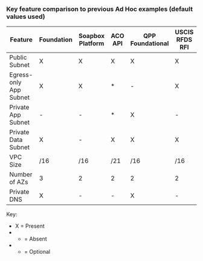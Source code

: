 
### Key feature comparison to previous Ad Hoc examples (default values used)

| Feature                | Foundation | Soapbox Platform | ACO API | QPP Foundational | USCIS RFDS RFI |
|------------------------|------------|------------------|---------|------------------|----------------|
| Public Subnet          | X          | X                | X       | X                | X              |
| Egress-only App Subnet | X          | X                | *       | -                | X              |
| Private App Subnet     | -          | -                | *       | X                | -              |
| Private Data Subnet    | X          | -                | X       | X                | X              |
| VPC Size               | /16        | /16              | /21     | /16              | /16            |
| Number of AZs          | 3          | 2                | 2       | 2                | 2              |
| Private DNS            | X          | -                | -       | X                | -              |

Key:
 - X = Present
 - - = Absent
 - * = Optional

